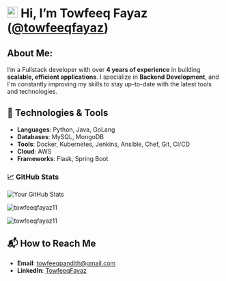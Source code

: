 # <img src="https://media.giphy.com/media/hvRJCLFzcasrR4ia7z/giphy.gif" width="25px"> Hi, I’m **Towfeeq Fayaz** ([@towfeeqfayaz](https://github.com/towfeeqfayaz11))

## About Me:
I’m a Fullstack developer with over **4 years of experience** in building **scalable, efficient applications**.
I specialize in **Backend Development**, and I'm constantly improving my skills to stay up-to-date with the latest tools and technologies.

## 🔧 Technologies & Tools
- **Languages**: Python, Java, GoLang
- **Databases**: MySQL, MongoDB
- **Tools**: Docker, Kubernetes, Jenkins, Ansible, Chef, Git, CI/CD
- **Cloud**: AWS
- **Frameworks**: Flask, Spring Boot


### 📈 GitHub Stats
![Your GitHub Stats](https://github-readme-stats.vercel.app/api?username=towfeeqfayaz11&show_icons=true&theme=radical)
<p><img align="center" src="https://github-readme-streak-stats.herokuapp.com/?user=towfeeqfayaz11&" alt="towfeeqfayaz11" /></p>
<p><img align="center" src="https://github-readme-stats.vercel.app/api/top-langs?username=towfeeqfayaz11&show_icons=true&locale=en&layout=compact" alt="towfeeqfayaz11" /></p>

## 📬 How to Reach Me
- **Email**: [towfeeqpandith@gmail.com](mailto:towfeeqpandith@gmail.com)
- **LinkedIn**: [TowfeeqFayaz](https://www.linkedin.com/in/towfeeq11/)

